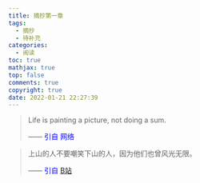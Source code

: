 ```yaml
---
title: 摘抄第一章
tags:
  - 摘抄
  - 待补充
categories:
  - 阅读
toc: true
mathjax: true
top: false
comments: true
copyright: true
date: 2022-01-21 22:27:39
---
```


> Life is painting a picture, not doing a sum. 
>
> —— <font color=blue>引自 网络</font>

> 上山的人不要嘲笑下山的人，因为他们也曾风光无限。
>
> —— <font color=blue>引自 [B站](https://b23.tv/CTqEr3D)</font>

> 
